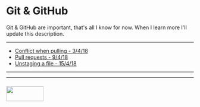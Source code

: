 # Git & GitHub

Git & GitHub are important, that's all I know for now. When I learn more I'll update this description.

___

* [Conflict when pulling - 3/4/18](https://github.com/elewa-academy/study-journal-template/blob/master/02-04__08-04/03-04-2018.md)
* [Pull requests - 9/4/18](https://github.com/elewa-academy/study-journal-template/blob/master/09-04__15-04/09-04-2018.md)
* [Unstaging a file - 15/4/18](https://github.com/elewa-academy/study-journal-template/blob/master/09-04__15-04/15-04-2018.md)
___
___
### <a href="http://elewa.education/blog" target="_blank"><img src="https://user-images.githubusercontent.com/18554853/34921062-506450ae-f97d-11e7-875f-6feeb26ad72d.png" width="100" height="40"/></a>